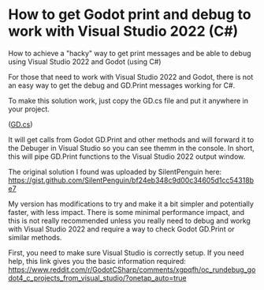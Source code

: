# How to get Godot print and debug to work with Visual Studio 2022 (C#)
How to achieve a "hacky" way to get print messages and be able to debug using Visual Studio 2022 and Godot (using C#)

For those that need to work with Visual Studio 2022 and Godot, there is not an easy way to get the debug and GD.Print messages working for C#.

To make this solution work, just copy the GD.cs file and put it anywhere in your project. 

([GD.cs](https://github.com/DanTrz/Godot-GD.Print-and-Error-in-Visual-Studio-2022/blob/main/GD.cs))

It will get calls from Godot GD.Print and other methods and will forward it to the Debuger in Visual Studio so you can see themm in the console. In short, this will pipe GD.Print functions to the Visual Studio 2022 output window.

The original solution I found was uploaded by SilentPenguin here: https://gist.github.com/SilentPenguin/bf24eb348c9d00c34605d1cc54318be7

My version has modifications to try and make it a bit simpler and potentially faster, with less impact. There is some minimal performance impact, and this is not really recommended unless you really need to debug and workg with Visual Studio 2022 and require a way to check Godot GD.Print or similar methods. 

First, you need to make sure Visual Studio is correctly setup. If you need help, this link gives you the basic information required: https://www.reddit.com/r/GodotCSharp/comments/xgpqfh/oc_rundebug_godot4_c_projects_from_visual_studio/?onetap_auto=true 

